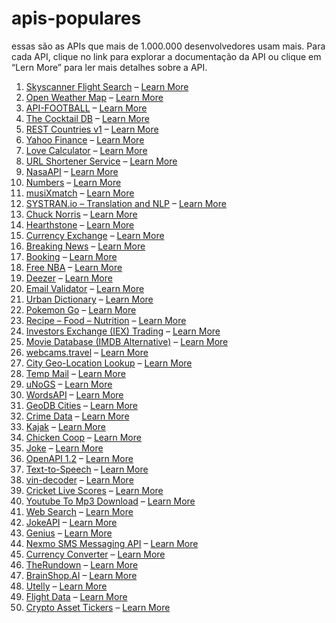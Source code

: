 # apis-populares

essas são as APIs que mais de 1.000.000 desenvolvedores usam mais. Para cada API, clique no link para explorar a documentação da API ou clique em “Lern More” para ler mais detalhes sobre a API.

 <ol>
        <li><a href="https://rapidapi.com/skyscanner/api/skyscanner-flight-search">Skyscanner Flight Search</a> – <a
                href="#skyscanner-flight-search">Learn More</a></li>
        <li><a href="https://rapidapi.com/community/api/open-weather-map">Open Weather Map</a> – <a
                href="#open-weather-map">Learn More</a></li>
        <li><a href="https://rapidapi.com/api-sports/api/api-football">API-FOOTBALL</a> – <a href="#api-football">Learn
                More</a></li>
        <li><a href="https://rapidapi.com/thecocktaildb/api/the-cocktail-db">The Cocktail DB</a> – <a
                href="#the-cocktail-db">Learn More</a></li>
        <li><a href="https://rapidapi.com/apilayernet/api/rest-countries-v1">REST Countries v1</a> – <a
                href="#rest-countries-v1">Learn More</a></li>
        <li><a href="https://rapidapi.com/apidojo/api/yahoo-finance1">Yahoo Finance</a> – <a href="#yahoo-finance">Learn
                More</a></li>
        <li><a href="https://rapidapi.com/ajith/api/love-calculator">Love Calculator</a> – <a
                href="#love-calculator">Learn More</a></li>
        <li><a href="https://rapidapi.com/BigLobster/api/url-shortener-service">URL Shortener Service</a> – <a
                href="#url-shortener-service">Learn More</a></li>
        <li><a href="https://rapidapi.com/search/space">NasaAPI</a> – <a href="#nasaapi">Learn More</a></li>
        <li><a href="https://rapidapi.com/divad12/api/numbers-1">Numbers</a> – <a href="#numbers">Learn More</a></li>
        <li><a href="https://rapidapi.com/blog/top-free-music-data-apis/">musiXmatch</a> – <a href="#musixmatch">Learn
                More</a></li>
        <li><a href="https://rapidapi.com/systran/api/systran-io-translation-and-nlp">SYSTRAN.io – Translation and
                NLP</a> – <a href="#systranio-8211-translation-and-nlp">Learn More</a></li>
        <li><a href="https://rapidapi.com/matchilling/api/chuck-norris">Chuck Norris</a> – <a href="#chuck-norris">Learn
                More</a></li>
        <li><a href="https://rapidapi.com/omgvamp/api/hearthstone">Hearthstone</a> – <a href="#hearthstone">Learn
                More</a></li>
        <li><a href="https://rapidapi.com/fyhao/api/currency-exchange">Currency Exchange</a> – <a
                href="#currency-exchange">Learn More</a></li>
        <li><a href="https://rapidapi.com/MyAllies/api/breaking-news">Breaking News</a> – <a href="#breaking-news">Learn
                More</a></li>
        <li><a href="https://rapidapi.com/apidojo/api/hotels4">Booking</a> – <a href="#booking">Learn More</a></li>
        <li><a href="https://rapidapi.com/theapiguy/api/free-nba">Free NBA</a> – <a href="#free-nba">Learn More</a></li>
        <li><a href="https://rapidapi.com/deezerdevs/api/deezer-1">Deezer</a> – <a href="#deezer">Learn More</a></li>
        <li><a href="https://rapidapi.com/pozzad/api/email-validator-1">Email Validator</a> – <a
                href="#email-validator">Learn More</a></li>
        <li><a href="https://rapidapi.com/community/api/urban-dictionary">Urban Dictionary</a> – <a
                href="#urban-dictionary">Learn More</a></li>
        <li><a href="https://rapidapi.com/brianiswu/api/pokemon-go1">Pokemon Go</a> – <a href="#pokemon-go">Learn
                More</a></li>
        <li><a href="https://rapidapi.com/spoonacular/api/recipe-food-nutrition">Recipe – Food – Nutrition</a> – <a
                href="#recipe-8211-food-8211-nutrition">Learn More</a></li>
        <li><a href="https://rapidapi.com/eec19846/api/investors-exchange-iex-trading">Investors Exchange (IEX)
                Trading</a> – <a href="#investors-exchange-iex-trading">Learn More</a></li>
        <li><a href="https://rapidapi.com/rapidapi/api/movie-database-imdb-alternative">Movie Database (IMDB
                Alternative)</a> – <a href="#movie-database-imdb-alternative">Learn More</a></li>
        <li><a href="https://rapidapi.com/webcams.travel/api/webcams-travel">webcams.travel</a> – <a
                href="#webcamstravel">Learn More</a></li>
        <li><a href="https://rapidapi.com/dev132/api/city-geo-location-lookup">City Geo-Location Lookup</a> – <a
                href="#city-geo-location-lookup">Learn More</a></li>
        <li><a href="https://rapidapi.com/Privatix/api/temp-mail">Temp Mail</a> – <a href="#temp-mail">Learn More</a>
        </li>
        <li><a href="https://rapidapi.com/unogs/api/unogs">uNoGS</a> – <a href="#unogs">Learn More</a></li>
        <li><a href="https://rapidapi.com/dpventures/api/wordsapi">WordsAPI</a> – <a href="#wordsapi">Learn More</a>
        </li>
        <li><a href="https://rapidapi.com/wirefreethought/api/geodb-cities">GeoDB Cities</a> – <a
                href="#geodb-cities">Learn More</a></li>
        <li><a href="https://rapidapi.com/jgentes/api/crime-data">Crime Data</a> – <a href="#crime-data">Learn More</a>
        </li>
        <li><a href="https://rapidapi.com/apidojo/api/hotels4">Kajak</a> – <a href="#kajak">Learn More</a></li>
        <li><a href="https://rapidapi.com/collection/metacritic-api-alternatives">Chicken Coop</a> – <a
                href="#chicken-coop">Learn More</a></li>
        <li><a href="https://rapidapi.com/LemmoTresto/api/joke3">Joke</a> – <a href="#joke">Learn More</a></li>
        <li><a href="https://rapidapi.com/transloc/api/openapi-1-2">OpenAPI 1.2</a> – <a href="#openapi-12">Learn
                More</a></li>
        <li><a href="https://rapidapi.com/voicerss/api/text-to-speech-1">Text-to-Speech</a> – <a
                href="#text-to-speech">Learn More</a></li>
        <li><a href="https://rapidapi.com/vinfreecheck/api/vin-decoder-1">vin-decoder</a> – <a href="#vin-decoder">Learn
                More</a></li>
        <li><a href="https://rapidapi.com/dev132/api/cricket-live-scores">Cricket Live Scores</a> – <a
                href="#cricket-live-scores">Learn More</a></li>
        <li><a href="https://rapidapi.com/CoolGuruji/api/youtube-to-mp3-download">Youtube To Mp3 Download</a> – <a
                href="#youtube-to-mp3-download">Learn More</a></li>
        <li><a href="https://rapidapi.com/contextualwebsearch/api/web-search">Web Search</a> – <a
                href="#web-search">Learn More</a></li>
        <li><a href="https://rapidapi.com/Sv443/api/jokeapi">JokeAPI</a> – <a href="#jokeapi">Learn More</a></li>
        <li><a href="https://rapidapi.com/brianiswu/api/genius">Genius</a> – <a href="#genius">Learn More</a></li>
        <li><a href="https://rapidapi.com/nexmo/api/nexmo-sms-messaging">Nexmo SMS Messaging API</a> – <a
                href="#nexmo-sms-messaging-api">Learn More</a></li>
        <li><a href="https://rapidapi.com/natkapral/api/currency-converter5">Currency Converter</a> – <a
                href="#currency-converter">Learn More</a></li>
        <li><a href="https://rapidapi.com/therundown/api/therundown">TheRundown</a> – <a href="#therundown">Learn
                More</a></li>
        <li><a href="https://rapidapi.com/Acobot/api/brainshop-ai">BrainShop.AI</a> – <a href="#brainshopai">Learn
                More</a></li>
        <li><a href="https://rapidapi.com/utelly/api/utelly">Utelly</a> – <a href="#utelly">Learn More</a></li>
        <li><a href="https://rapidapi.com/Travelpayouts/api/flight-data">Flight Data</a> – <a href="#flight-data">Learn
                More</a></li>
        <li><a href="https://rapidapi.com/BraveNewCoin/api/bravenewcoin">Crypto Asset Tickers</a> – <a
                href="#crypto-asset-tickers">Learn More</a></li>
    </ol>
